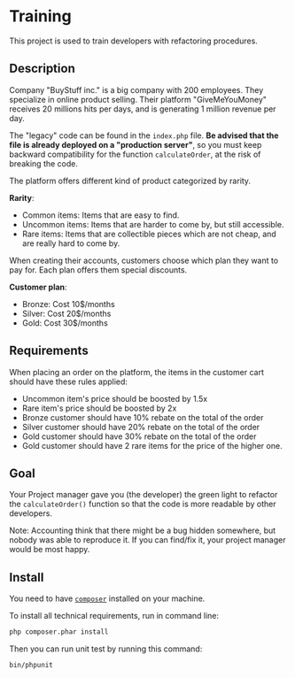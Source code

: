 # Training

This project is used to train developers with refactoring procedures.

## Description

Company "BuyStuff inc." is a big company with 200 employees. They specialize in
online product selling. Their platform "GiveMeYouMoney" receives 20 millions hits per days,
and is generating 1 million revenue per day.

The "legacy" code can be found in the `index.php` file. **Be advised that
the file is already deployed on a "production server"**, so you must keep
 backward compatibility for the function `calculateOrder`, at the risk
 of breaking the code.

The platform offers different kind of product categorized by rarity.

**Rarity**:

* Common items: Items that are easy to find.
* Uncommon items: Items that are harder to come by, but still accessible.
* Rare items: Items that are collectible pieces which are not cheap, and are really hard to come by.

When creating their accounts, customers choose which plan they want to pay for. Each plan
offers them special discounts.

**Customer plan**:

* Bronze: Cost 10$/months
* Silver: Cost 20$/months
* Gold: Cost 30$/months

Requirements
------------

When placing an order on the platform, the items in the customer cart should have these rules applied:

* Uncommon item's price should be boosted by 1.5x
* Rare item's price should be boosted by 2x
* Bronze customer should have 10% rebate on the total of the order
* Silver customer should have 20% rebate on the total of the order
* Gold customer should have 30% rebate on the total of the order
* Gold customer should have 2 rare items for the price of the higher one.

Goal
----

Your Project manager gave you (the developer) the green light to refactor the `calculateOrder()` function so that
the code is more readable by other developers.

Note: Accounting think that there might be a bug hidden somewhere, but nobody was
able to reproduce it. If you can find/fix it, your project manager would be most happy.

Install
-------

You need to have [`composer`](https://getcomposer.org/) installed on your machine.

To install all technical requirements, run in command line:

````bash
php composer.phar install
````

Then you can run unit test by running this command:

````bash
bin/phpunit
````
